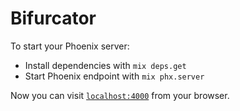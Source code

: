 # Bifurcator

To start your Phoenix server:

  * Install dependencies with `mix deps.get`
  * Start Phoenix endpoint with `mix phx.server`

Now you can visit [`localhost:4000`](http://localhost:4000) from your browser.

